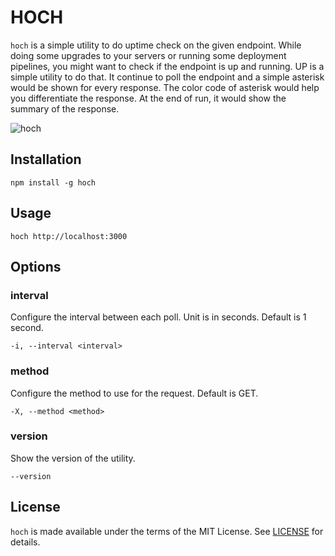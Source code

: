 # HOCH

`hoch` is a simple utility to do uptime check on the given endpoint. While doing some upgrades to your servers or running some deployment pipelines, you might want to check if the endpoint is up and running. UP is a simple utility to do that. It continue to poll the endpoint and a simple asterisk would be shown for every response. The color code of asterisk would help you differentiate the response. At the end of run, it would show the summary of the response.

![hoch](hoch.gif)

## Installation

```npm install -g hoch```

## Usage

```hoch http://localhost:3000```

## Options

### interval

Configure the interval between each poll. Unit is in seconds. Default is 1 second.

```-i, --interval <interval>```

### method

Configure the method to use for the request. Default is GET.

```-X, --method <method>```

### version

Show the version of the utility.

```--version```

## License

`hoch` is made available under the terms of the MIT License. See [LICENSE](LICENSE.md) for details.